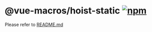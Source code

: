 # @vue-macros/hoist-static [![npm](https://img.shields.io/npm/v/@vue-macros/hoist-static.svg)](https://npmjs.com/package/@vue-macros/hoist-static)

Please refer to [README.md](https://github.com/sxzz/unplugin-vue-macros#readme)
